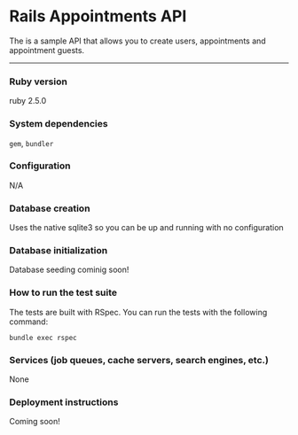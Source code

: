 # Rails Appointments API

The is a sample API that allows you to create users, appointments and appointment guests.

____

### Ruby version
ruby 2.5.0

### System dependencies
`gem`, `bundler`

### Configuration
N/A

### Database creation
Uses the native sqlite3 so you can be up and running with no configuration

### Database initialization
Database seeding cominig soon!

### How to run the test suite
The tests are built with RSpec. You can run the tests with the following command:

    bundle exec rspec

### Services (job queues, cache servers, search engines, etc.)
None

### Deployment instructions
Coming soon!
